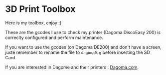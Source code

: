 # 3D Print Toolbox

Here is my toolbox, enjoy ;)

These are the gcodes I use to check my printer (Dagoma DiscoEasy 200) is correclty configured and perform maintenance.

If you want to use the gcodes (on Dagoma DE200) and don't have a screen, juste remember to rename the file to `dagoma0.g` before inserting the SD Card.

If you are interested in Dagome and their printers : [Dagoma.com](https://dagoma.fr).
